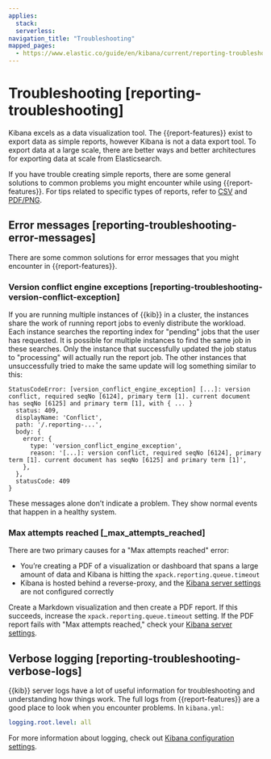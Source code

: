 ```yaml
---
applies:
  stack:
  serverless:
navigation_title: "Troubleshooting"
mapped_pages:
  - https://www.elastic.co/guide/en/kibana/current/reporting-troubleshooting.html
---
```




# Troubleshooting [reporting-troubleshooting]


Kibana excels as a data visualization tool. The {{report-features}} exist to export data as simple reports, however Kibana is not a data export tool. To export data at a large scale, there are better ways and better architectures for exporting data at scale from Elasticsearch.

If you have trouble creating simple reports, there are some general solutions to common problems you might encounter while using {{report-features}}. For tips related to specific types of reports, refer to [CSV](reporting-troubleshooting-csv.md) and [PDF/PNG](reporting-troubleshooting-pdf.md).


## Error messages [reporting-troubleshooting-error-messages] 

There are some common solutions for error messages that you might encounter in {{report-features}}.


### Version conflict engine exceptions [reporting-troubleshooting-version-conflict-exception] 

If you are running multiple instances of {{kib}} in a cluster, the instances share the work of running report jobs to evenly distribute the workload. Each instance searches the reporting index for "pending" jobs that the user has requested. It is possible for multiple instances to find the same job in these searches. Only the instance that successfully updated the job status to "processing" will actually run the report job. The other instances that unsuccessfully tried to make the same update will log something similar to this:

```text
StatusCodeError: [version_conflict_engine_exception] [...]: version conflict, required seqNo [6124], primary term [1]. current document has seqNo [6125] and primary term [1], with { ... }
  status: 409,
  displayName: 'Conflict',
  path: '/.reporting-...',
  body: {
    error: {
      type: 'version_conflict_engine_exception',
      reason: '[...]: version conflict, required seqNo [6124], primary term [1]. current document has seqNo [6125] and primary term [1]',
    },
  },
  statusCode: 409
}
```

These messages alone don’t indicate a problem. They show normal events that happen in a healthy system.


### Max attempts reached [_max_attempts_reached] 

There are two primary causes for a "Max attempts reached" error:

* You’re creating a PDF of a visualization or dashboard that spans a large amount of data and Kibana is hitting the `xpack.reporting.queue.timeout`
* Kibana is hosted behind a reverse-proxy, and the [Kibana server settings](https://www.elastic.co/guide/en/kibana/current/reporting-settings-kb.html#reporting-kibana-server-settings) are not configured correctly

Create a Markdown visualization and then create a PDF report. If this succeeds, increase the `xpack.reporting.queue.timeout` setting. If the PDF report fails with "Max attempts reached," check your [Kibana server settings](https://www.elastic.co/guide/en/kibana/current/reporting-settings-kb.html#reporting-kibana-server-settings).


## Verbose logging [reporting-troubleshooting-verbose-logs] 

{{kib}} server logs have a lot of useful information for troubleshooting and understanding how things work. The full logs from {{report-features}} are a good place to look when you encounter problems. In `kibana.yml`:

```yaml
logging.root.level: all
```

For more information about logging, check out [Kibana configuration settings](../../deploy-manage/deploy/self-managed/configure.md#logging-root-level).



